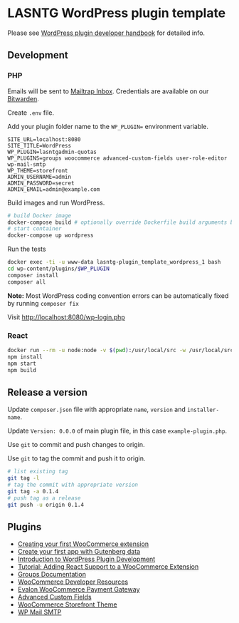 # LASNTG WordPress plugin template

Please see [WordPress plugin developer handbook](https://developer.wordpress.org/plugins/) for detailed info. 

## Development

### PHP

Emails will be sent to [Mailtrap Inbox](https://mailtrap.io/). Credentials are available on our [Bitwarden](https://bitwarden.veri.ie).

Create `.env` file. 

Add your plugin folder name to the `WP_PLUGIN=` environment variable.

```
SITE_URL=localhost:8080
SITE_TITLE=WordPress
WP_PLUGIN=lasntgadmin-quotas
WP_PLUGINS=groups woocommerce advanced-custom-fields user-role-editor wp-mail-smtp
WP_THEME=storefront
ADMIN_USERNAME=admin
ADMIN_PASSWORD=secret
ADMIN_EMAIL=admin@example.com
```

Build images and run WordPress.

```sh
# build Docker image
docker-compose build # optionally override Dockerfile build arguments by appending --build-arg USER_ID=$(id -u)
# start container
docker-compose up wordpress 
```

Run the tests

```sh
docker exec -ti -u www-data lasntg-plugin_template_wordpress_1 bash
cd wp-content/plugins/$WP_PLUGIN
composer install
composer all
```

__Note:__ Most WordPress coding convention errors can be automatically fixed by running `composer fix`

Visit [http://localhost:8080/wp-login.php](localhost:8080/wp-login.php)

### React

```sh
docker run --rm -u node:node -v $(pwd):/usr/local/src -w /usr/local/src -ti node:lts-alpine ash
npm install
npm start
npm build
```

## Release a version

Update `composer.json` file with appropriate `name`, `version` and `installer-name`.

Update `Version: 0.0.0` of main plugin file, in this case `example-plugin.php`.

Use `git` to commit and push changes to origin.

Use `git` to tag the commit and push it to origin.

```sh
# list existing tag
git tag -l
# tag the commit with appropriate version
git tag -a 0.1.4
# push tag as a release
git push -u origin 0.1.4
```

## Plugins

- [Creating your first WooCommerce extension](https://developer.woocommerce.com/extension-developer-guide/creating-your-first-extension/)
- [Create your first app with Gutenberg data](https://developer.wordpress.org/block-editor/how-to-guides/data-basics/1-data-basics-setup/)
- [Introduction to WordPress Plugin Development](https://developer.wordpress.org/plugins/intro/)
- [Tutorial: Adding React Support to a WooCommerce Extension](https://developer.woocommerce.com/2020/11/13/tutorial-adding-react-support-to-a-woocommerce-extension/)
- [Groups Documentation](https://docs.itthinx.com/document/groups/)
- [WooCommerce Developer Resources](https://developer.woocommerce.com/)
- [Evalon WooCommerce Payment Gateway](https://developer.elavon.com/na/docs/converge/1.0.0/integration-guide/shopping_carts/woocommerce_installation_guide)
- [Advanced Custom Fields](https://www.advancedcustomfields.com/resources)
- [WooCommerce Storefront Theme](https://woocommerce.com/documentation/themes/storefront/)
- [WP Mail SMTP](https://wpmailsmtp.com/docs/)
